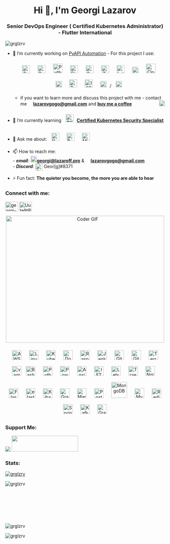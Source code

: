 <h1 align="center">Hi 👋, I'm Georgi Lazarov</h1>
<h3 align="center">Senior DevOps Engineer ( Certified Kubernetes Administrator) - Flutter International</h3>

<p align="left"> <img src="https://komarev.com/ghpvc/?username=grglzrv&label=Profile%20views&color=0e75b6&style=flat" alt="grglzrv" /> </p>

- 🔭 I’m currently working on [PyAPI Automation](https://github.com/grglzrv/pyapi) - For this project I use: <div align="center">  <img style="margin: 10px" src="https://cdn.worldvectorlogo.com/logos/raspberry-pi.svg" alt="Raspberry Pi" height="25" /> <img style="margin: 10px" src="https://profilinator.rishav.dev/skills-assets/docker-original-wordmark.svg" alt="Docker" height="25" /> <img style="margin: 10px" src="https://profilinator.rishav.dev/skills-assets/python-original.svg" alt="Python" height="30" /> <img style="margin: 10px" src="https://profilinator.rishav.dev/skills-assets/flask.png" alt="Flask" height="25" /> <img style="margin: 10px" src="https://linuxconfig.org/wp-content/uploads/2017/02/gunicorn_logo.png" alt="Gunicorn" height="25" /> <img style="margin: 10px" src="https://www.vectorlogo.zone/logos/traefikio/traefikio-icon.svg" alt="Traefik" height="25" /> <img style="margin: 10px" src="https://letsencrypt.org/images/letsencrypt-logo-horizontal.svg" alt="LetsEncrypt" height="25" /> <img style="margin: 10px" src="https://upload.wikimedia.org/wikipedia/commons/2/2c/Namecheap_Logo.svg" alt="Namecheap" height="20" /> <img style="margin: 10px" src="https://www.vectorlogo.zone/logos/cloudflare/cloudflare-ar21.svg" alt="CloudFlare" height="30" /> <img style="margin: 10px" src="https://i.mt.lv/mtv2/logo.svg" alt="MikroTik" height="20" /> <img style="margin: 10px" src="https://phoneky.co.uk/thumbs/android/thumbs/ico/2/s/port-knocker-android.jpg" alt="Port Knocking" height="25" /> <img style="margin: 10px" src="https://findvectorlogo.com/wp-content/uploads/2019/01/ifttt-vector-logo.png" alt="IFTTT" height="25" /> <img style="margin: 10px" src="https://logodownload.org/wp-content/uploads/2020/02/google-assistant-logo.png" alt="Google Assistant" height="20" />/ <img style="margin: 10px" src="https://upload.wikimedia.org/wikipedia/commons/thumb/4/4a/Amazon_Alexa_logo.svg/1280px-Amazon_Alexa_logo.svg.png" alt="Alexa" height="20" /> </div>
  
  -  if you want to learn more and discuss this project with me - contact me **<a href="mailto:georgi@lazaroff.pro"><img src="https://cdn-icons-png.flaticon.com/512/732/732200.png" height="16"/>lazarovgogo@gmail.com</a>** and **<a href="https://www.buymeacoffee.com/georgelazaroff"><img align="right" src="https://www.buymeacoffee.com/assets/img/guidelines/logo-mark-3.svg" height="18"/>buy me a coffee</a>**


- 🌱 I’m currently learning **<a href="https://training.linuxfoundation.org/certification/certified-kubernetes-security-specialist/" target="blank"><img style="margin: 10px" src="https://www.cncf.io/wp-content/uploads/2020/11/kubernetes-security-specialist-logo.svg" alt="CKS" height="25" />Certified Kubernetes Security Specialist</a>**

- 💬 Ask me about: **<a href="https://kubernetes.io/" target="blank"><img style="margin: 10px" src="https://profilinator.rishav.dev/skills-assets/kubernetes-icon.svg" alt="Kubernetes" height="25" /></a>  <a href="https://www.docker.com/" target="blank"><img style="margin: 10px" src="https://profilinator.rishav.dev/skills-assets/docker-original-wordmark.svg" alt="Docker" height="25" /></a>  <a href="https://mikrotik.com/" target="blank"><img style="margin: 10px" src="https://i.mt.lv/mtv2/logo.svg" alt="MikroTik" height="25" /></a>**

- 📫 How to reach me: <br>
      - ***email***: **<a href="mailto:georgi@lazaroff.pro"><img src="https://cdn-icons-png.flaticon.com/512/552/552486.png" height="20"/>georgi@lazaroff.pro</a>** & **<a href="mailto:georgi@lazaroff.pro"><img src="https://cdn-icons-png.flaticon.com/512/732/732200.png" height="16"/>lazarovgogo@gmail.com</a>** <br>
      - ***Discord***: <img align="center" src="https://raw.githubusercontent.com/rahuldkjain/github-profile-readme-generator/master/src/images/icons/Social/discord.svg" alt="Geor[g]#8371" width="23" /> Geor[g]#8371

- ⚡ Fun fact: **The quieter you become, the more you are able to hear**

<h3 align="left">Connect with me:</h3>
<p align="left">
<a href="https://linkedin.com/in/georgi-l-301622a0" target="blank"><img align="center" src="https://raw.githubusercontent.com/rahuldkjain/github-profile-readme-generator/master/src/images/icons/Social/linked-in-alt.svg" alt="georgi-l-301622a0" height="30" width="40" /></a>
<a href="https://discord.gg/Uute9tRp" target="blank"><img align="center" src="https://raw.githubusercontent.com/rahuldkjain/github-profile-readme-generator/master/src/images/icons/Social/discord.svg" alt="Uute9tRp" height="30" width="40" /></a>
</p>

<p  align="center"><img src="https://media.giphy.com/media/SWoSkN6DxTszqIKEqv/giphy.gif" alt="Coder GIF" width="500" height="400">

<div align="center">  

<img style="margin: 10px" src="https://profilinator.rishav.dev/skills-assets/amazonwebservices-original-wordmark.svg" alt="AWS" height="30" />
<img style="margin: 10px" src="https://profilinator.rishav.dev/skills-assets/linux-original.svg" alt="Linux" height="30" />
<img style="margin: 10px" src="https://profilinator.rishav.dev/skills-assets/kubernetes-icon.svg" alt="Kubernetes" height="30" />
<img style="margin: 10px" src="https://profilinator.rishav.dev/skills-assets/docker-original-wordmark.svg" alt="Docker" height="30" />
<img style="margin: 10px" src="https://cdn.worldvectorlogo.com/logos/raspberry-pi.svg" alt="Raspberry Pi" height="30" />
<img style="margin: 10px" src="https://profilinator.rishav.dev/skills-assets/jenkins-icon.svg" alt="Jenkins" height="30" />
<img style="margin: 10px" src="https://profilinator.rishav.dev/skills-assets/gitlab.svg" alt="GitLab" height="30" />
<img style="margin: 10px" src="https://profilinator.rishav.dev/skills-assets/git-scm-icon.svg" alt="Git" height="30" />
<img style="margin: 10px" src="https://profilinator.rishav.dev/skills-assets/terraformio-icon.svg" alt="Terraform" height="30" />
<img src="https://www.vectorlogo.zone/logos/vagrantup/vagrantup-icon.svg" alt="vagrant" height="30"/>
<img style="margin: 10px" src="https://profilinator.rishav.dev/skills-assets/gnu_bash-icon.svg" alt="Bash" height="30" />   
<img style="margin: 10px" src="https://profilinator.rishav.dev/skills-assets/python-original.svg" alt="Python" height="30" />
<img style="margin: 10px" src="https://profilinator.rishav.dev/skills-assets/powershell.png" alt="PowerShell" height="30" />
<img style="margin: 10px" src="https://profilinator.rishav.dev/skills-assets/ansible.png" alt="Ansible" height="30" />
<img style="margin: 10px" src="https://findvectorlogo.com/wp-content/uploads/2019/01/ifttt-vector-logo.png" alt="IFTTT" height="30" />
<img style="margin: 10px" src="https://letsencrypt.org/images/letsencrypt-logo-horizontal.svg" alt="LetsEncrypt" height="30" /> 
<img style="margin: 10px" src="https://www.vectorlogo.zone/logos/traefikio/traefikio-icon.svg" alt="Traefik" height="30" />
<img style="margin: 10px" src="https://profilinator.rishav.dev/skills-assets/nginx-original.svg" alt="Nginx" height="30" />
<img style="margin: 10px" src="https://profilinator.rishav.dev/skills-assets/flask.png" alt="Flask" height="30" />
<img style="margin: 10px" src="https://www.vectorlogo.zone/logos/elastic/elastic-icon.svg" alt="elasticsearch" height="30"/> 
<img style="margin: 10px" src="https://profilinator.rishav.dev/skills-assets/kibana.png" alt="Kibana" height="30" />
<img style="margin: 10px" src="https://profilinator.rishav.dev/skills-assets/grafana.png" alt="Grafana" height="30" />
<img style="margin: 10px" src="https://profilinator.rishav.dev/skills-assets/mariadb.png" alt="Maria DB" height="30" />
<img style="margin: 10px" src="https://profilinator.rishav.dev/skills-assets/postgresql-original-wordmark.svg" alt="PostgreSQL" height="30" />
<img style="margin: 10px" src="https://profilinator.rishav.dev/skills-assets/mongodb-original-wordmark.svg" alt="MongoDB" height="50" />  
<img style="margin: 10px" src="https://profilinator.rishav.dev/skills-assets/mysql-original-wordmark.svg" alt="MySQL" height="30" />  
<img style="margin: 10px" src="https://profilinator.rishav.dev/skills-assets/redis-original-wordmark.svg" alt="Redis" height="30" />  
<img style="margin: 10px" src="https://profilinator.rishav.dev/skills-assets/springio-icon.svg" alt="Spring" height="30" />  
<img style="margin: 10px" src="https://profilinator.rishav.dev/skills-assets/apache_kafka-icon.svg" alt="Kafka" height="30" />
<img style="margin: 10px" src="https://profilinator.rishav.dev/skills-assets/graphql.png" alt="GraphQL" height="30" /> 

</div>

<h3 align="left">Support Me:</h3>
<p><a href="https://www.buymeacoffee.com/georgelazaroff"><img src="https://img.buymeacoffee.com/button-api/?text=Buy me a coffee&emoji=&slug=georgelazaroff&button_colour=FFDD00&font_colour=000000&font_family=Lato&outline_colour=000000&coffee_colour=ffffff"></a>
<a href="https://paypal.me/georgilazaroff" target="_blank" style="display: inline-block;"> <img src="https://img.shields.io/badge/Donate-PayPal-blue.svg?style=flat-square" height="50" width="210 align="center" /></a></p>
<h3 align="left">Stats:</h3>
<p align="left"> <a href="https://github.com/ryo-ma/github-profile-trophy"><img src="https://github-profile-trophy.vercel.app/?username=grglzrv" alt="grglzrv" /></a> </p>
<p><img align="left" src="https://github-readme-stats.vercel.app/api/top-langs?username=grglzrv&show_icons=true&locale=en&layout=compact" alt="grglzrv" /></p><br><br><br><br><br><br><br>

<p>&nbsp;<img align="left" src="https://github-readme-stats.vercel.app/api?username=grglzrv&show_icons=true&locale=en" alt="grglzrv" /></p>

<p><img align="left" src="https://github-readme-streak-stats.herokuapp.com/?user=grglzrv&" alt="grglzrv" /></p>
